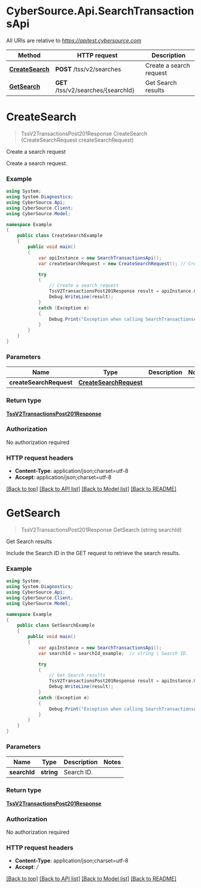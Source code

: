 # CyberSource.Api.SearchTransactionsApi

All URIs are relative to *https://apitest.cybersource.com*

Method | HTTP request | Description
------------- | ------------- | -------------
[**CreateSearch**](SearchTransactionsApi.md#createsearch) | **POST** /tss/v2/searches | Create a search request
[**GetSearch**](SearchTransactionsApi.md#getsearch) | **GET** /tss/v2/searches/{searchId} | Get Search results


<a name="createsearch"></a>
# **CreateSearch**
> TssV2TransactionsPost201Response CreateSearch (CreateSearchRequest createSearchRequest)

Create a search request

Create a search request. 

### Example
```csharp
using System;
using System.Diagnostics;
using CyberSource.Api;
using CyberSource.Client;
using CyberSource.Model;

namespace Example
{
    public class CreateSearchExample
    {
        public void main()
        {
            var apiInstance = new SearchTransactionsApi();
            var createSearchRequest = new CreateSearchRequest(); // CreateSearchRequest | 

            try
            {
                // Create a search request
                TssV2TransactionsPost201Response result = apiInstance.CreateSearch(createSearchRequest);
                Debug.WriteLine(result);
            }
            catch (Exception e)
            {
                Debug.Print("Exception when calling SearchTransactionsApi.CreateSearch: " + e.Message );
            }
        }
    }
}
```

### Parameters

Name | Type | Description  | Notes
------------- | ------------- | ------------- | -------------
 **createSearchRequest** | [**CreateSearchRequest**](CreateSearchRequest.md)|  | 

### Return type

[**TssV2TransactionsPost201Response**](TssV2TransactionsPost201Response.md)

### Authorization

No authorization required

### HTTP request headers

 - **Content-Type**: application/json;charset=utf-8
 - **Accept**: application/json;charset=utf-8

[[Back to top]](#) [[Back to API list]](../README.md#documentation-for-api-endpoints) [[Back to Model list]](../README.md#documentation-for-models) [[Back to README]](../README.md)

<a name="getsearch"></a>
# **GetSearch**
> TssV2TransactionsPost201Response GetSearch (string searchId)

Get Search results

Include the Search ID in the GET request to retrieve the search results.

### Example
```csharp
using System;
using System.Diagnostics;
using CyberSource.Api;
using CyberSource.Client;
using CyberSource.Model;

namespace Example
{
    public class GetSearchExample
    {
        public void main()
        {
            var apiInstance = new SearchTransactionsApi();
            var searchId = searchId_example;  // string | Search ID.

            try
            {
                // Get Search results
                TssV2TransactionsPost201Response result = apiInstance.GetSearch(searchId);
                Debug.WriteLine(result);
            }
            catch (Exception e)
            {
                Debug.Print("Exception when calling SearchTransactionsApi.GetSearch: " + e.Message );
            }
        }
    }
}
```

### Parameters

Name | Type | Description  | Notes
------------- | ------------- | ------------- | -------------
 **searchId** | **string**| Search ID. | 

### Return type

[**TssV2TransactionsPost201Response**](TssV2TransactionsPost201Response.md)

### Authorization

No authorization required

### HTTP request headers

 - **Content-Type**: application/json;charset=utf-8
 - **Accept**: */*

[[Back to top]](#) [[Back to API list]](../README.md#documentation-for-api-endpoints) [[Back to Model list]](../README.md#documentation-for-models) [[Back to README]](../README.md)

